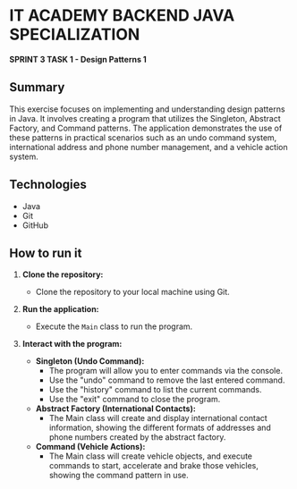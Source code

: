 # IT ACADEMY BACKEND JAVA SPECIALIZATION

**SPRINT 3 TASK 1 - Design Patterns 1**

## Summary

This exercise focuses on implementing and understanding design patterns in Java. It involves creating a program that utilizes the Singleton, Abstract Factory, and Command patterns. The application demonstrates the use of these patterns in practical scenarios such as an undo command system, international address and phone number management, and a vehicle action system.

## Technologies

* Java
* Git
* GitHub

## How to run it

1.  **Clone the repository:**
    * Clone the repository to your local machine using Git.
2.  **Run the application:**
    * Execute the `Main` class to run the program.
4.  **Interact with the program:**

    * **Singleton (Undo Command):**
        * The program will allow you to enter commands via the console.
        * Use the "undo" command to remove the last entered command.
        * Use the "history" command to list the current commands.
        * Use the "exit" command to close the program.
    * **Abstract Factory (International Contacts):**
        * The Main class will create and display international contact information, showing the different formats of addresses and phone numbers created by the abstract factory.
    * **Command (Vehicle Actions):**
        * The Main class will create vehicle objects, and execute commands to start, accelerate and brake those vehicles, showing the command pattern in use.

